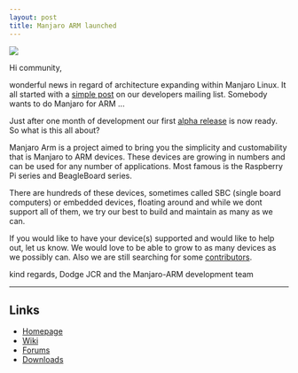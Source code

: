 ```yaml
---
layout: post
title: Manjaro ARM launched
---
```


<img src="https://manjaro.github.io/images/manjaro-arm.jpg">

Hi community,

wonderful news in regard of architecture expanding within Manjaro Linux. It all started with a [simple post](https://lists.manjaro.org/pipermail/manjaro-dev/Week-of-Mon-20151228/000848.html) on our developers mailing list. Somebody wants to do Manjaro for ARM ...

Just after one month of development our first [alpha release](http://manjaro-arm.org/blog.php?p=31) is now ready. So what is this all about?

Manjaro Arm is a project aimed to bring you the simplicity and customability that is Manjaro to ARM devices. These devices are growing in numbers and can be used for any number of applications. Most famous is the Raspberry Pi series and BeagleBoard series. 

There are hundreds of these devices, sometimes called SBC (single board computers) or embedded devices, floating around and while we dont support all of them, we try our best to build and maintain as many as we can.

If you would like to have your device(s) supported and would like to help out, let us know. We would love to be able to grow to as many devices as we possibly can. Also we are still searching for some [contributors](http://manjaro-arm.org/blog.php?p=30).

kind regards, Dodge JCR and the Manjaro-ARM development team

----

## Links

* [Homepage](http://manjaro-arm.org)
* [Wiki](http://wiki.manjaro-arm.org/)
* [Forums](http://manjaro-arm.org/forums/)
* [Downloads](http://manjaro-arm.org/downloads.php)
